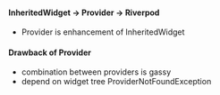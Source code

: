 #### InheritedWidget -> Provider -> Riverpod
- Provider is enhancement of InheritedWidget
#### Drawback of Provider
- combination between providers is gassy
- depend on widget tree  ProviderNotFoundException
